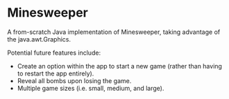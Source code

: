 # Minesweeper
A from-scratch Java implementation of Minesweeper, taking advantage of the java.awt.Graphics. 

Potential future features include:
* Create an option within the app to start a new game (rather than having to restart the app entirely).
* Reveal all bombs upon losing the game.
* Multiple game sizes (i.e. small, medium, and large).